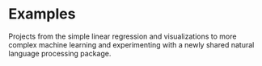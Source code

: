 # Examples 


Projects from the simple linear regression and visualizations to more complex machine learning and experimenting with a newly shared natural language processing package. 

